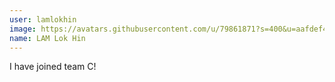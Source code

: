 ```yaml
---
user: lamlokhin
image: https://avatars.githubusercontent.com/u/79861871?s=400&u=aafdef4f9b0807780e374624f427b1c925f69d5c&v=4
name: LAM Lok Hin
---
```

I have joined team C!
